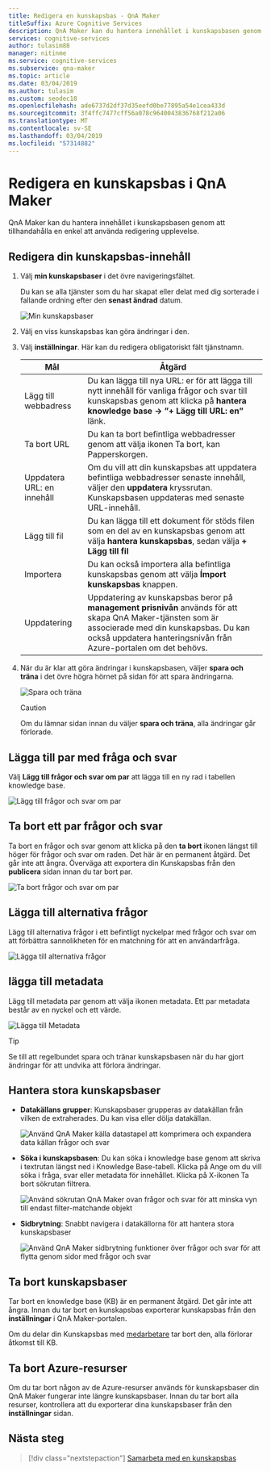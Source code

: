 ```yaml
---
title: Redigera en kunskapsbas - QnA Maker
titleSuffix: Azure Cognitive Services
description: QnA Maker kan du hantera innehållet i kunskapsbasen genom att tillhandahålla en enkel att använda redigering upplevelse.
services: cognitive-services
author: tulasim88
manager: nitinme
ms.service: cognitive-services
ms.subservice: qna-maker
ms.topic: article
ms.date: 03/04/2019
ms.author: tulasim
ms.custom: seodec18
ms.openlocfilehash: ade6737d2df37d35eefd0be77895a54e1cea433d
ms.sourcegitcommit: 3f4ffc7477cff56a078c9640043836768f212a06
ms.translationtype: MT
ms.contentlocale: sv-SE
ms.lasthandoff: 03/04/2019
ms.locfileid: "57314882"
---
```

# <a name="edit-a-knowledge-base-in-qna-maker"></a>Redigera en kunskapsbas i QnA Maker

QnA Maker kan du hantera innehållet i kunskapsbasen genom att tillhandahålla en enkel att använda redigering upplevelse.

## <a name="edit-your-knowledge-base-content"></a>Redigera din kunskapsbas-innehåll

1.  Välj **min kunskapsbaser** i det övre navigeringsfältet. 

    Du kan se alla tjänster som du har skapat eller delat med dig sorterade i fallande ordning efter den **senast ändrad** datum.

    ![Min kunskapsbaser](../media/qnamaker-how-to-edit-kb/my-kbs.png)

1. Välj en viss kunskapsbas kan göra ändringar i den.
 
1. Välj **inställningar**. Här kan du redigera obligatoriskt fält tjänstnamn.
  
    |Mål|Åtgärd|
    |--|--|
    |Lägg till webbadress|Du kan lägga till nya URL: er för att lägga till nytt innehåll för vanliga frågor och svar till kunskapsbas genom att klicka på **hantera knowledge base -> ”+ Lägg till URL: en”** länk.|
    |Ta bort URL|Du kan ta bort befintliga webbadresser genom att välja ikonen Ta bort, kan Papperskorgen.|
    |Uppdatera URL: en innehåll|Om du vill att din kunskapsbas att uppdatera befintliga webbadresser senaste innehåll, väljer den **uppdatera** kryssrutan. Kunskapsbasen uppdateras med senaste URL-innehåll.|
    |Lägg till fil|Du kan lägga till ett dokument för stöds filen som en del av en kunskapsbas genom att välja **hantera kunskapsbas**, sedan välja **+ Lägg till fil**|
    |Importera|Du kan också importera alla befintliga kunskapsbas genom att välja **Ímport kunskapsbas** knappen. |
    |Uppdatering|Uppdatering av kunskapsbas beror på **management prisnivån** används för att skapa QnA Maker-tjänsten som är associerade med din kunskapsbas. Du kan också uppdatera hanteringsnivån från Azure-portalen om det behövs.

1. När du är klar att göra ändringar i kunskapsbasen, väljer **spara och träna** i det övre högra hörnet på sidan för att spara ändringarna.    

    ![Spara och träna](../media/qnamaker-how-to-edit-kb/save-and-train.png)

    >[!CAUTION]
    >Om du lämnar sidan innan du väljer **spara och träna**, alla ändringar går förlorade.

## <a name="add-a-qna-pair"></a>Lägga till par med fråga och svar

Välj **Lägg till frågor och svar om par** att lägga till en ny rad i tabellen knowledge base.

![Lägg till frågor och svar om par](../media/qnamaker-how-to-edit-kb/add-qnapair.png)

## <a name="delete-a-qna-pair"></a>Ta bort ett par frågor och svar

Ta bort en frågor och svar genom att klicka på den **ta bort** ikonen längst till höger för frågor och svar om raden. Det här är en permanent åtgärd. Det går inte att ångra. Överväga att exportera din Kunskapsbas från den **publicera** sidan innan du tar bort par. 

![Ta bort frågor och svar om par](../media/qnamaker-how-to-edit-kb/delete-qnapair.png)

## <a name="add-alternate-questions"></a>Lägga till alternativa frågor

Lägg till alternativa frågor i ett befintligt nyckelpar med frågor och svar om att förbättra sannolikheten för en matchning för att en användarfråga.

![Lägga till alternativa frågor](../media/qnamaker-how-to-edit-kb/add-alternate-question.png)

## <a name="add-metadata"></a>lägga till metadata


Lägg till metadata par genom att välja ikonen metadata. Ett par metadata består av en nyckel och ett värde.

![Lägga till Metadata](../media/qnamaker-how-to-edit-kb/add-metadata.png)

> [!TIP]
> Se till att regelbundet spara och tränar kunskapsbasen när du har gjort ändringar för att undvika att förlora ändringar.

## <a name="manage-large-knowledge-bases"></a>Hantera stora kunskapsbaser

* **Datakällans grupper**: Kunskapsbaser grupperas av datakällan från vilken de extraherades. Du kan visa eller dölja datakällan.

    ![Använd QnA Maker källa datastapel att komprimera och expandera data källan frågor och svar](../media/qnamaker-how-to-edit-kb/data-source-grouping.png)

* **Söka i kunskapsbasen**: Du kan söka i knowledge base genom att skriva i textrutan längst ned i Knowledge Base-tabell. Klicka på Ange om du vill söka i fråga, svar eller metadata för innehållet. Klicka på X-ikonen Ta bort sökrutan filtrera.

    ![Använd sökrutan QnA Maker ovan frågor och svar för att minska vyn till endast filter-matchande objekt](../media/qnamaker-how-to-edit-kb/search-paginate-group.png)

* **Sidbrytning**: Snabbt navigera i datakällorna för att hantera stora kunskapsbaser

    ![Använd QnA Maker sidbrytning funktioner över frågor och svar för att flytta genom sidor med frågor och svar](../media/qnamaker-how-to-edit-kb/pagination.png)

## <a name="delete-knowledge-bases"></a>Ta bort kunskapsbaser

Tar bort en knowledge base (KB) är en permanent åtgärd. Det går inte att ångra. Innan du tar bort en kunskapsbas exporterar kunskapsbas från den **inställningar** i QnA Maker-portalen. 

Om du delar din Kunskapsbas med [medarbetare](collaborate-knowledge-base.md) tar bort den, alla förlorar åtkomst till KB. 

## <a name="delete-azure-resources"></a>Ta bort Azure-resurser 

Om du tar bort någon av de Azure-resurser används för kunskapsbaser din QnA Maker fungerar inte längre kunskapsbaser. Innan du tar bort alla resurser, kontrollera att du exporterar dina kunskapsbaser från den **inställningar** sidan. 

## <a name="next-steps"></a>Nästa steg

> [!div class="nextstepaction"]
> [Samarbeta med en kunskapsbas](./collaborate-knowledge-base.md)
